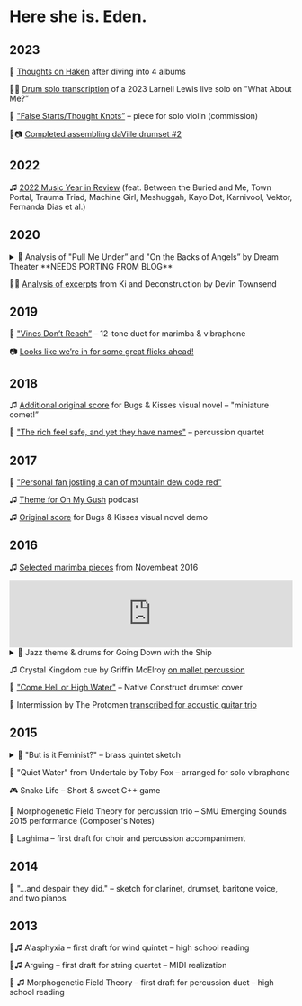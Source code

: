 # Here she is. Eden.

## 2023

🎼 [Thoughts on Haken](https://cohost.org/eden/post/3498555-my-review-of-the-4-m) after diving into 4 albums

🎥🎼 [Drum solo transcription](https://www.youtube.com/watch?v=MM1hD2RKajI) of a 2023 Larnell Lewis live solo on "What About Me?”

🎼 ["False Starts/Thought Knots”](false-starts-thought-knots.md) – piece for solo violin (commission)

🥁📷 [Completed assembling daVille drumset #2](https://cohost.org/eden/post/1004460-drums-done)

## 2022

♫ [2022 Music Year in Review](https://cohost.org/eden/post/503544-cohost-year-in-revi) (feat. Between the Buried and Me, Town Portal, Trauma Triad, Machine Girl, Meshuggah, Kayo Dot, Karnivool, Vektor, Fernanda Dias et al.)

## 2020

<details>

<summary>🎼 Analysis of "Pull Me Under” and "On the Backs of Angels” by Dream Theater **NEEDS PORTING FROM BLOG**</summary>

</details>

🎥🎼 [Analysis of excerpts](https://www.youtube.com/watch?v=bI8TAnBxdh4) from Ki and Deconstruction by Devin Townsend

## 2019

🎼 ["Vines Don’t Reach”](vines-dont-reach.md) – 12-tone duet for marimba & vibraphone

📷 [Looks like we’re in for some great flicks ahead!](https://x.com/fontiago/status/1125863258429067264)

## 2018

♫ [Additional original score](https://edenporter.bandcamp.com/album/bugs-kisses-demo-score) for Bugs & Kisses visual novel – "miniature comet!”

🎼 ["The rich feel safe, and yet they have names"](https://www.youtube.com/watch?v=XIIwUb-L9Mw) – percussion quartet

## 2017

🎥 ["Personal fan jostling a can of mountain dew code red"](https://www.youtube.com/watch?v=aHv7faG5ZjE)

♫ [Theme for Oh My Gush](https://edenporter.bandcamp.com/track/theme-for-oh-my-gush) podcast

♫ [Original score](https://edenporter.bandcamp.com/album/bugs-kisses-demo-score) for Bugs & Kisses visual novel demo

## 2016

♫ [Selected marimba pieces](https://www.youtube.com/watch?v=VEYxx8HhhZA) from Novembeat 2016

<iframe style="border: 0; width: 100%; height: 120px;" src="https://bandcamp.com/EmbeddedPlayer/track=2841012839/size=large/bgcol=ffffff/linkcol=0687f5/tracklist=false/artwork=small/transparent=true/" seamless><a href="https://edenporter.bandcamp.com/track/going-down-with-the-ship-theme">Going Down with the Ship theme by Eden Evelyn Rosalina Porter</a></iframe>

<details>

<summary>🥁 Jazz theme & drums for Going Down with the Ship</summary>

<iframe style="border: 0; width: 100%; height: 120px;" src="https://bandcamp.com/EmbeddedPlayer/track=2841012839/size=large/bgcol=ffffff/linkcol=0687f5/tracklist=false/artwork=small/transparent=true/" seamless><a href="https://edenporter.bandcamp.com/track/going-down-with-the-ship-theme">Going Down with the Ship theme by Eden Evelyn Rosalina Porter</a></iframe>

When I decided to do a podcast, I knew that I wanted to compose its theme song. I love composing jazz and music-for-purpose so I decided to go with something that would represent the podcast tonally: cute, melodic, and colorful. I had just woken up from a nap and recorded myself singing a little head on my phone, and frankly, I just put it into Garageband from there with some minor alterations and built the harmony behind it. Being a percussionist I felt the vibraphone would be a great timbre to open up with every week - it's programmed, but Garageband has enough fidelity to sound great, I think, and I made sure to add little flourishes and timing/dynamic shaping. I modeled much of the piano solo on Snarky Puppy solos - none I can remember specifically, but Cory Henry's influence is always present when I am writing for keyboard. Drums were engineered, recorded, and mastered by myself. I would love to redo this at some point with real instruments (and thus fix the vibraphone solo panning to the left for no reason by the end of its solo - whoops).

</details>

♫ Crystal Kingdom cue by Griffin McElroy [on mallet percussion](https://www.youtube.com/watch?v=hLySHKpDi9Uhttps://www.youtube.com/watch?v=hLySHKpDi9U)

🥁 ["Come Hell or High Water"](https://www.youtube.com/watch?v=gYIFGWI5B00) – Native Construct drumset cover

🎼 Intermission by The Protomen [transcribed for acoustic guitar trio](Protomen-Intermission-Full-Score.pdf)

## 2015

<details>

<summary>🎼 "But is it Feminist?" – brass quintet sketch</summary>

*from 2016*

In the fall semester of 2015, I was requested to write a brass quintet piece by my composition instructor Kevin Hanlon. Having spent quite a bit of time on long pieces prior to that, I wanted to write something short and to the point. I ended up spending roughly the same amount of time on this piece but... c'est la vie. György Ligeti's bagatelles for Wind Quintet from his Musica Ricercata were a major inspiration as they always are.

The title of the piece is a satirical reference to the flow of discourse and the overeagerness of many to focus on labels and nominal progressivism without actually investigating behaviors or realizing intersectional feminism as a lens to be applied for analysis rather than a permanent decal (and don't misinterpret me, I am 110% supportive of feminism on every level and plane). To that end, the piece features motives stated and restated, interrupted and resumed, with all voices frantically shouting over each other amounting to nothing. Compositionally, I used a lot of ideas from metal (what else is new) and tried to realize the same energy and primality with a brass ensemble while exploring all the layering and density options I could get 5 single-line instruments to perform - a good bridge to something much denser and with more instrumentation in the future, perhaps!

</details>

🎼 "Quiet Water" from Undertale by Toby Fox – arranged for solo vibraphone

🎮 Snake Life – Short & sweet C++ game

🎼 Morphogenetic Field Theory for percussion trio – SMU Emerging Sounds 2015 performance (Composer's Notes)

🎼 Laghima – first draft for choir and percussion accompaniment

## 2014

🎼 "...and despair they did." – sketch for clarinet, drumset, baritone voice, and two pianos

## 2013

🎼♫ A'asphyxia – first draft for wind quintet – high school reading

🎼♫ Arguing – first draft for string quartet – MIDI realization

🎼 ♫ Morphogenetic Field Theory – first draft for percussion duet – high school reading